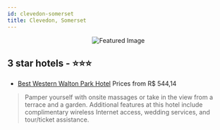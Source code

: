 ```yaml
---
id: clevedon-somerset
title: Clevedon, Somerset
---
```


<center><img src="https://i.travelapi.com/hotels/1000000/20000/19300/19232/e262482d_z.jpg" alt="Featured Image" /></center>


##  3 star hotels - ⭐️⭐️⭐️

-    [Best Western Walton Park Hotel](https://us.hurb.com/hotels/clevedon/best-western-walton-park-hotel-JNP-JP403382?cmp=18055) Prices from R$ 544,14
   > Pamper yourself with onsite massages or take in the view from a terrace and a garden. Additional features at this hotel include complimentary wireless Internet access, wedding services, and tour/ticket assistance.
